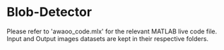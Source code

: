# Blob-Detector

Please refer to 'awaoo_code.mlx' for the relevant MATLAB live code file.
<br> Input and Output images datasets are kept in their respective folders.
